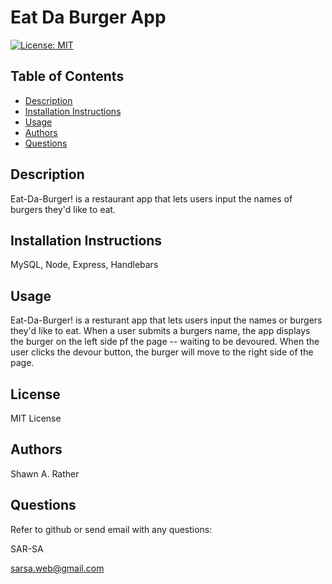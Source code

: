 # Eat Da Burger App

[![License: MIT](https://img.shields.io/badge/License-MIT-yellow.svg)](https://opensource.org/licenses/MIT)
## Table of Contents
- [Description](#descriptiongo)
- [Installation Instructions](#installgo)
- [Usage](#usagego)
- [Authors](#authorgo)
- [Questions](#contactgo)
        
## Description<a id='descriptiongo'></a>

Eat-Da-Burger! is a restaurant app that lets users input the names of burgers they'd like to eat.

## Installation Instructions<a id="installgo"></a>

​MySQL, Node, Express, Handlebars 
## Usage<a id="usagego"></a>

Eat-Da-Burger! is a resturant app that lets users input the names or burgers they'd like to eat. When a user submits a burgers name, the app displays the burger on the left side pf the page -- waiting to be devoured. When the user clicks the devour button, the burger will move to the right side of the page.
## License<a id="licensego"></a>

MIT License


## Authors<a id="authorgo"></a>

Shawn A. Rather


## Questions<a id="contactgo"></a>

Refer to github or send email with any questions:

SAR-SA

sarsa.web@gmail.com
